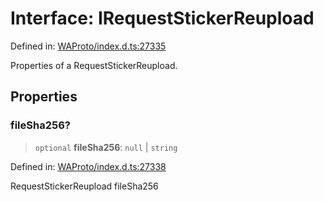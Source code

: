 # Interface: IRequestStickerReupload

Defined in: [WAProto/index.d.ts:27335](https://github.com/Fokusdotid/Baileys/blob/3533fb5d5a1e97f0cc8384505a121b389a346518/WAProto/index.d.ts#L27335)

Properties of a RequestStickerReupload.

## Properties

### fileSha256?

> `optional` **fileSha256**: `null` \| `string`

Defined in: [WAProto/index.d.ts:27338](https://github.com/Fokusdotid/Baileys/blob/3533fb5d5a1e97f0cc8384505a121b389a346518/WAProto/index.d.ts#L27338)

RequestStickerReupload fileSha256
